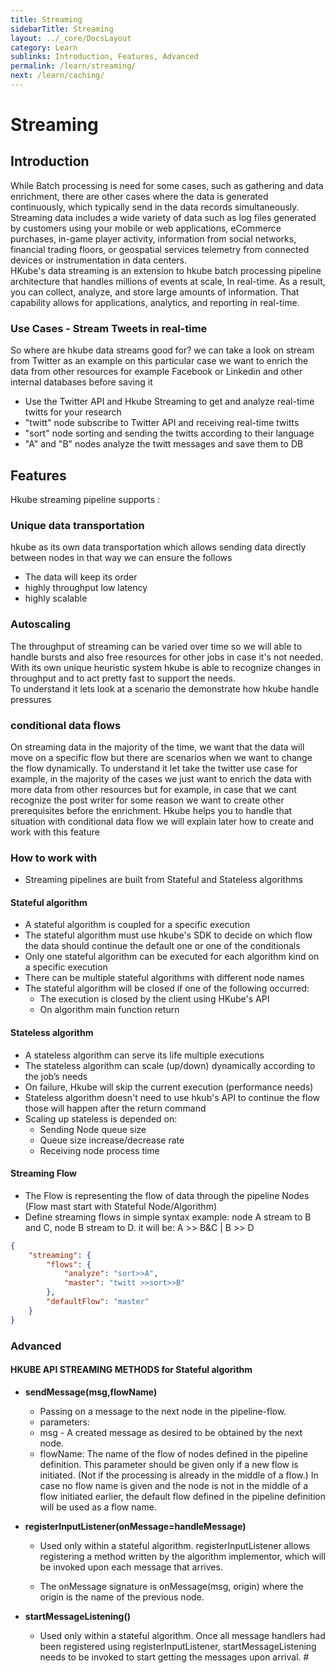 ```yaml
---
title: Streaming
sidebarTitle: Streaming
layout: ../_core/DocsLayout
category: Learn
sublinks: Introduction, Features, Advanced
permalink: /learn/streaming/
next: /learn/caching/
---
```


# Streaming

## Introduction

While Batch processing is need for some cases, such as gathering and data enrichment, there are other cases where the data is generated continuously, which typically send in the data records simultaneously. Streaming data includes a wide variety of data such as log files generated by customers using your mobile or web applications, eCommerce purchases, in-game player activity, information from social networks, financial trading floors, or geospatial services telemetry from connected devices or instrumentation in data centers.  
HKube's data streaming is an extension to hkube batch processing pipeline architecture that handles millions of events at scale,
In real-time. As a result, you can collect, analyze, and store large amounts of information.
That capability allows for applications, analytics, and reporting in real-time.

### Use Cases - Stream Tweets in real-time

So where are hkube data streams good for? we can take a look on stream from Twitter as an example on this particular case we want to enrich the data from other resources for example Facebook or Linkedin and other internal databases before saving it

- Use the Twitter API and Hkube Streaming to get and analyze real-time twitts for your research
- "twitt" node subscribe to Twitter API and receiving real-time twitts
- "sort" node sorting and sending the twitts according to their language
- "A" and "B" nodes analyze the twitt messages and save them to DB

## Features

Hkube streaming pipeline supports :

### Unique data transportation

hkube as its own data transportation which allows sending data directly between nodes in that way we can ensure the follows

- The data will keep its order
- highly throughput low latency
- highly scalable

### Autoscaling

The throughput of streaming can be varied over time so we will able to handle bursts and also free
resources for other jobs in case it's not needed.  
With its own unique heuristic system hkube is able to recognize changes in throughput and to act pretty fast to support the needs.  
To understand it lets look at a scenario the demonstrate how hkube handle pressures

### conditional data flows

On streaming data in the majority of the time, we want that the data will move on a specific flow but there are scenarios when we want to change the flow dynamically.
To understand it let take the twitter use case for example, in the majority of the cases we just want to enrich the data with more data from other resources but for example, in case that we cant recognize the post writer for some reason we want to create other prerequisites before the enrichment.
Hkube helps you to handle that situation with conditional data flow we will explain later how to create and work with this feature

### How to work with

- Streaming pipelines are built from Stateful and Stateless algorithms

#### Stateful algorithm

- A stateful algorithm is coupled for a specific execution
- The stateful algorithm must use hkube's SDK to decide on which flow the data should continue the default one or one of the conditionals
- Only one stateful algorithm can be executed for each algorithm kind on a specific execution
- There can be multiple stateful algorithms with different node names
- The stateful algorithm will be closed if one of the following occurred:
  - The execution is closed by the client using HKube's API
  - On algorithm main function return

#### Stateless algorithm

- A stateless algorithm can serve its life multiple executions
- The stateless algorithm can scale (up/down) dynamically according to the job’s needs
- On failure, Hkube will skip the current execution (performance needs)
- Stateless algorithm doesn't need to use hkub's API to continue the flow those will happen after the return command
- Scaling up stateless is depended on:
  - Sending Node queue size
  - Queue size increase/decrease rate
  - Receiving node process time

#### Streaming Flow

- The Flow is representing the flow of data through the pipeline Nodes (Flow mast start with Stateful Node/Algorithm)
- Define streaming flows in simple syntax example: node A stream to B and C, node B stream to D. it will be: A >> B&C | B >> D

```json
{
    "streaming": {
        "flows": {
            "analyze": "sort>>A",
            "master": "twitt >>sort>>B"
        },
        "defaultFlow": "master"
    }
}
```

### Advanced

#### HKUBE API STREAMING METHODS for Stateful algorithm

- **sendMessage(msg,flowName)**
    - Passing on a message to the next node in the pipeline-flow.
    - parameters:
    - msg - A created message as desired to be obtained by the next node.
    - flowName: The name of the flow of nodes defined in the pipeline definition. This parameter should be given only if a new flow is initiated. (Not if the processing is already in the middle of a flow.) In case no flow name is given and the node is not in the middle of a flow initiated earlier, the default flow defined in the pipeline definition will be used as a flow name.
- **registerInputListener(onMessage=handleMessage)**
    - Used only within a stateful algorithm. registerInputListener allows registering a method written by the algorithm implementor, which will be invoked upon each message that arrives.

    - The onMessage signature is onMessage(msg, origin) where the origin is the name of the previous node.

- **startMessageListening()**
    - Used only within a stateful algorithm. Once all message handlers had been registered using registerInputListener, startMessageListening needs to be invoked to start getting the messages upon arrival.​ #
